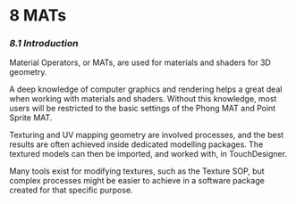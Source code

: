 # 8 MATs
### *8.1 Introduction*

Material Operators, or MATs, are used for materials and shaders for 3D geometry.

A deep knowledge of computer graphics and rendering helps a great deal when working with materials and shaders. Without this knowledge, most users will be restricted to the basic settings of the Phong MAT and Point Sprite MAT.

Texturing and UV mapping geometry are involved processes, and the best results are often achieved inside dedicated modelling packages. The textured models can then be imported, and worked with, in TouchDesigner. 

Many tools exist for modifying textures, such as the Texture SOP, but complex processes might be easier to achieve in a software package created for that specific purpose.